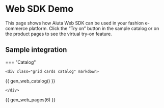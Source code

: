 # Web SDK Demo

This page shows how Aiuta Web SDK can be used in your fashion e-commerce platform. Click the “Try on” button in the sample catalog or on the product pages to see the virtual try-on feature.

<script src="https://static.dev.aiuta.com/sdk/v0.0.14/index.umd.js"></script>

<script>
    let aiuta = null;

    function initWebSdk() {
        if (typeof Aiuta === 'undefined') {
            setTimeout(initWebSdk, 100);
            return;
        }

        aiuta = new Aiuta("{{ aiuta.api_key }}");
        console.log('Aiuta SDK initialized successfully');
    }

    function startTryOn(productId) {
        if (!aiuta) {
            initWebSdk();
            setTimeout(() => startTryOn(productId), 100);
            return;
        }
        
        console.log(`Starting try-on for product ID: ${productId}`);
        aiuta.startGeneration(productId);
    }

    document.addEventListener('DOMContentLoaded', initWebSdk);

</script>

## Sample integration

=== "Catalog"

    <div class="grid cards catalog" markdown>

{{ gen_web_catalog() }}

    </div>

{{ gen_web_pages(6) }}
